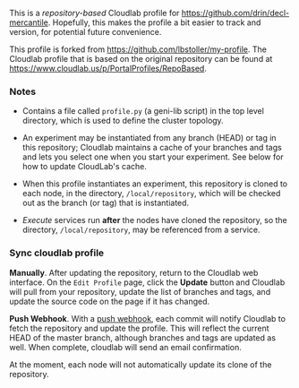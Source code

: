 This is a *repository-based* Cloudlab profile for https://github.com/drin/decl-mercantile.
Hopefully, this makes the profile a bit easier to track and version, for potential future
convenience.

This profile is forked from https://github.com/lbstoller/my-profile.
The Cloudlab profile that is based on the original repository can be found at
https://www.cloudlab.us/p/PortalProfiles/RepoBased.

### Notes

* Contains a file called `profile.py` (a geni-lib script) in the top level directory,
  which is used to define the cluster topology.

* An experiment may be instantiated from any branch (HEAD) or tag in this repository;
  Cloudlab maintains a cache of your branches and tags and lets you select one when you
  start your experiment. See below for how to update CloudLab's cache.

* When this profile instantiates an experiment, this repository is cloned to each node, in
  the directory, `/local/repository`, which will be checked out as the branch (or tag) that
  is instantiated.

* *Execute* services run **after** the nodes have cloned the repository, so the directory,
  `/local/repository`, may be referenced from a service.

### Sync cloudlab profile

**Manually**. After updating the repository, return to the Cloudlab web interface. On the
`Edit Profile` page, click the **Update** button and Cloudlab will pull from your repository,
update the list of branches and tags, and update the source code on the page if it has changed. 

**Push Webhook**. With a [push webhook](https://developer.github.com/webhooks/), each commit
will notify Cloudlab to fetch the repository and update the profile. This will reflect the
current HEAD of the master branch, although branches and tags are updated as well. When
complete, cloudlab will send an email confirmation.

At the moment, each node will not automatically update its clone of the repository.
